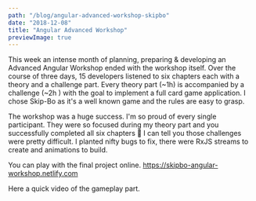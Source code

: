 ```yaml
---
path: "/blog/angular-advanced-workshop-skipbo"
date: "2018-12-08"
title: "Angular Advanced Workshop"
previewImage: true
---
```


This week an intense month of planning, preparing & developing an Advanced Angular Workshop ended with the workshop itself. Over the course of three days, 15 developers listened to six chapters each with a theory and a challenge part. Every theory part (~1h) is accompanied by a challenge (~2h ) with the goal to implement a full card game application. I chose Skip-Bo as it's a well known game and the rules are easy to grasp.

The workshop was a huge success. I'm so proud of every single participant. They were so focused during my theory part and you successfully completed all six chapters 💪 I can tell you those challenges were pretty difficult. I planted nifty bugs to fix, there were RxJS streams to create and animations to build.

You can play with the final project online. https://skipbo-angular-workshop.netlify.com

Here a quick video of the gameplay part.